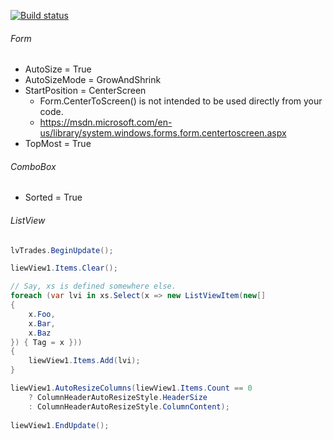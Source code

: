 [![Build status](https://ci.appveyor.com/api/projects/status/dvc4m5u53hjey7gr?svg=true)](https://ci.appveyor.com/project/tatsuya/winforms-utility-library)

###### Form
* AutoSize = True
* AutoSizeMode = GrowAndShrink
* StartPosition = CenterScreen
  * Form.CenterToScreen() is not intended to be used directly from your code.
  * https://msdn.microsoft.com/en-us/library/system.windows.forms.form.centertoscreen.aspx
* TopMost = True

###### ComboBox
* Sorted = True

###### ListView
```csharp
lvTrades.BeginUpdate();

liewView1.Items.Clear();

// Say, xs is defined somewhere else.
foreach (var lvi in xs.Select(x => new ListViewItem(new[]
{
    x.Foo,
    x.Bar,
    x.Baz
}) { Tag = x }))
{
    liewView1.Items.Add(lvi);
}

liewView1.AutoResizeColumns(liewView1.Items.Count == 0
    ? ColumnHeaderAutoResizeStyle.HeaderSize
    : ColumnHeaderAutoResizeStyle.ColumnContent);
    
liewView1.EndUpdate();
```
